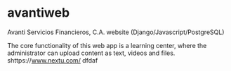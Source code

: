 # avantiweb
Avanti Servicios Financieros, C.A. website (Django/Javascript/PostgreSQL)

The core functionality of this web app is a learning center, where the administrator can upload content as text, videos and files.  shttps://www.nextu.com/
dfdaf
